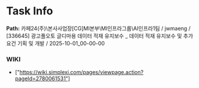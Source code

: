 # Task Info

**Path:** 카페24(주)\본사사업장\[CG]MI본부\MI인프라그룹\AI인프라1팀 / jwmaeng / [336645] 광고풀오토 글디마용 데이터 적재 유지보수 _ 데이터 적재 유지보수 및 추가 요건 기획 및 개발 / 2025-10-01_00-00-00

### WIKI
- ["https://wiki.simplexi.com/pages/viewpage.action?pageId=2780061531"]

